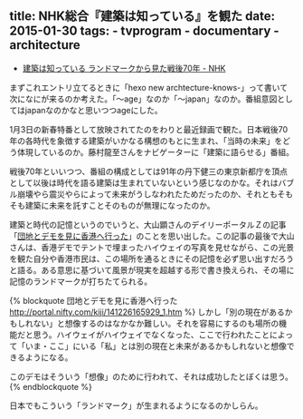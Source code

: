 title: NHK総合『建築は知っている』を観た
date: 2015-01-30
tags:
	- tvprogram
	- documentary
	- architecture
---

* [建築は知っている ランドマークから見た戦後70年 - NHK](http://www4.nhk.or.jp/P3342/)

まずこれエントリ立てるときに「hexo new archtecture-knows-」って書いて次になにが来るのか考えた。「〜age」なのか「〜japan」なのか。番組意図としてはjapanなのかなと思いつつageにした。

1月3日の新春特番として放映されてたのをわりと最近録画で観た。日本戦後70年の各時代を象徴する建築がいかなる構想のもとに生まれ、「当時の未来」をどう体現しているのか。藤村龍至さんをナビゲーターに「建築に語らせる」番組。

戦後70年といいつつ、番組の構成としては91年の丹下健三の東京新都庁を頂点として以後は時代を語る建築は生まれていないという感じなのかな。それはバブル崩壊やら震災やらによって未来がうしなわれたためだったのか、それともそもそも建築に未来を託すことそのものが無理になったのか。

建築と時代の記憶というのでいうと、大山顕さんのデイリーポータルＺの記事「[団地とデモを見に香港へ行った](http://portal.nifty.com/kiji/141226165929_1.htm)」のことを思い出した。この記事の最後で大山さんは、香港デモでテントで埋まったハイウェイの写真を見せながら、この光景を観た自分や香港市民は、この場所を通るときにその記憶を必ず思い出すだろうと語る。ある意思に基づいて風景が現実を超越する形で書き換えられ、その場に記憶のランドマークが打ちたてられる。

{% blockquote 団地とデモを見に香港へ行った http://portal.nifty.com/kiji/141226165929_1.htm %}
しかし「別の現在があるかもしれない」と想像するのはなかなか難しい。それを容易にするのも場所の機能だと思う。ハイウェイがハイウェイでなくなった、ここで行われたことによって「いま・ここ」にいる「私」とは別の現在と未来があるかもしれないと想像できるようになる。

このデモはそういう「想像」のために行われて、それは成功したとぼくは思う。
{% endblockquote %}

日本でもこういう「ランドマーク」が生まれるようになるのかしらん。
